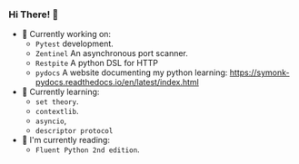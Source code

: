 ### Hi There! 👋

- 🔭 Currently working on:
  - `Pytest` development.
  - `Zentinel` An asynchronous port scanner.
  - `Restpite` A python DSL for HTTP
  - `pydocs` A website documenting my python learning: https://symonk-pydocs.readthedocs.io/en/latest/index.html
- 🌱 Currently learning:
  - `set theory`.
  - `contextlib`.
  - `asyncio`,
  - `descriptor protocol`
- 📗 I'm currently reading: 
  - `Fluent Python 2nd edition`.

